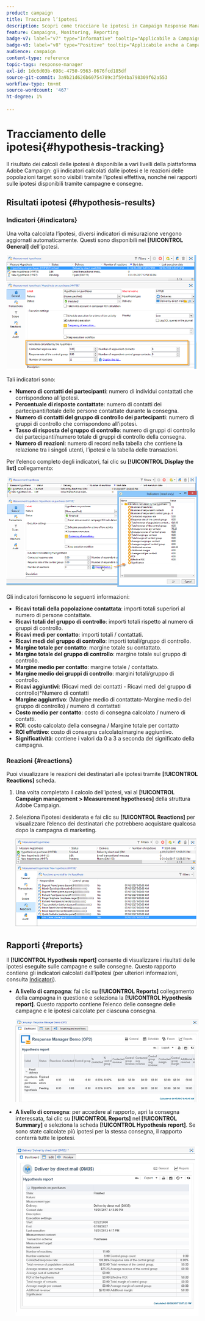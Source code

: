 ```yaml
---
product: campaign
title: Tracciare l’ipotesi
description: Scopri come tracciare le ipotesi in Campaign Response Manager
feature: Campaigns, Monitoring, Reporting
badge-v7: label="v7" type="Informative" tooltip="Applicabile a Campaign Classic v7"
badge-v8: label="v8" type="Positive" tooltip="Applicabile anche a Campaign v8"
audience: campaign
content-type: reference
topic-tags: response-manager
exl-id: 1dc6d03b-698c-4750-9563-0676fcd185df
source-git-commit: 3a9b21d626b60754789c3f594ba798309f62a553
workflow-type: tm+mt
source-wordcount: '467'
ht-degree: 1%

---
```


# Tracciamento delle ipotesi{#hypothesis-tracking}



Il risultato dei calcoli delle ipotesi è disponibile a vari livelli della piattaforma Adobe Campaign: gli indicatori calcolati dalle ipotesi e le reazioni delle popolazioni target sono visibili tramite l’ipotesi effettiva, nonché nei rapporti sulle ipotesi disponibili tramite campagne e consegne.

## Risultati ipotesi {#hypothesis-results}

### Indicatori {#indicators}

Una volta calcolata l’ipotesi, diversi indicatori di misurazione vengono aggiornati automaticamente. Questi sono disponibili nel **[!UICONTROL General]** dell’ipotesi.

![](assets/response_hypothesis_delivery_example_010.png)

Tali indicatori sono:

* **Numero di contatti dei partecipanti**: numero di individui contattati che corrispondono all’ipotesi.
* **Percentuale di risposte contattate**: numero di contatti dei partecipanti/totale delle persone contattate durante la consegna.
* **Numero di contatti del gruppo di controllo dei partecipanti**: numero di gruppi di controllo che corrispondono all’ipotesi.
* **Tasso di risposta del gruppo di controllo**: numero di gruppi di controllo dei partecipanti/numero totale di gruppi di controllo della consegna.
* **Numero di reazioni**: numero di record nella tabella che contiene la relazione tra i singoli utenti, l’ipotesi e la tabella delle transazioni.

Per l’elenco completo degli indicatori, fai clic su **[!UICONTROL Display the list]** collegamento:

![](assets/response_hypothesis_indicators_002.png)

Gli indicatori forniscono le seguenti informazioni:

* **Ricavi totali della popolazione contattata**: importi totali superiori al numero di persone contattate.
* **Ricavi totali del gruppo di controllo**: importi totali rispetto al numero di gruppi di controllo.
* **Ricavi medi per contatto**: importi totali / contattati.
* **Ricavi medi del gruppo di controllo**: importi totali/gruppo di controllo.
* **Margine totale per contatto**: margine totale su contattato.
* **Margine totale del gruppo di controllo**: margine totale sul gruppo di controllo.
* **Margine medio per contatto**: margine totale / contattato.
* **Margine medio dei gruppi di controllo**: margini totali/gruppo di controllo.
* **Ricavi aggiuntivi**: (Ricavi medi dei contatti - Ricavi medi del gruppo di controllo)&#42;Numero di contatti
* **Margine aggiuntivo**: (Margine medio di contattato-Margine medio del gruppo di controllo) / numero di contattati
* **Costo medio per contatto**: costo di consegna calcolato / numero di contatti.
* **ROI**: costo calcolato della consegna / Margine totale per contatto
* **ROI effettivo**: costo di consegna calcolato/margine aggiuntivo.
* **Significatività**: contiene i valori da 0 a 3 a seconda del significato della campagna.

### Reazioni {#reactions}

Puoi visualizzare le reazioni dei destinatari alle ipotesi tramite **[!UICONTROL Reactions]** scheda.

1. Una volta completato il calcolo dell’ipotesi, vai al **[!UICONTROL Campaign management > Measurement hypotheses]** della struttura Adobe Campaign.
1. Seleziona l’ipotesi desiderata e fai clic su **[!UICONTROL Reactions]** per visualizzare l’elenco dei destinatari che potrebbero acquistare qualcosa dopo la campagna di marketing.

   ![](assets/response_hypothesis_reactions_001.png)

## Rapporti {#reports}

Il **[!UICONTROL Hypothesis report]** consente di visualizzare i risultati delle ipotesi eseguite sulle campagne e sulle consegne. Questo rapporto contiene gli indicatori calcolati dall’ipotesi (per ulteriori informazioni, consulta [Indicatori](#indicators)).

* **A livello di campagna**: fai clic su **[!UICONTROL Reports]** collegamento della campagna in questione e seleziona la **[!UICONTROL Hypothesis report]**. Questo rapporto contiene l’elenco delle consegne delle campagne e le ipotesi calcolate per ciascuna consegna.

  ![](assets/response_hypothesis_campaign_report_001.png)

* **A livello di consegna**: per accedere al rapporto, apri la consegna interessata, fai clic su **[!UICONTROL Reports]** nel **[!UICONTROL Summary]** e seleziona la scheda **[!UICONTROL Hypothesis report]**. Se sono state calcolate più ipotesi per la stessa consegna, il rapporto conterrà tutte le ipotesi.

  ![](assets/response_hypothesis_delivery_report_001.png)
